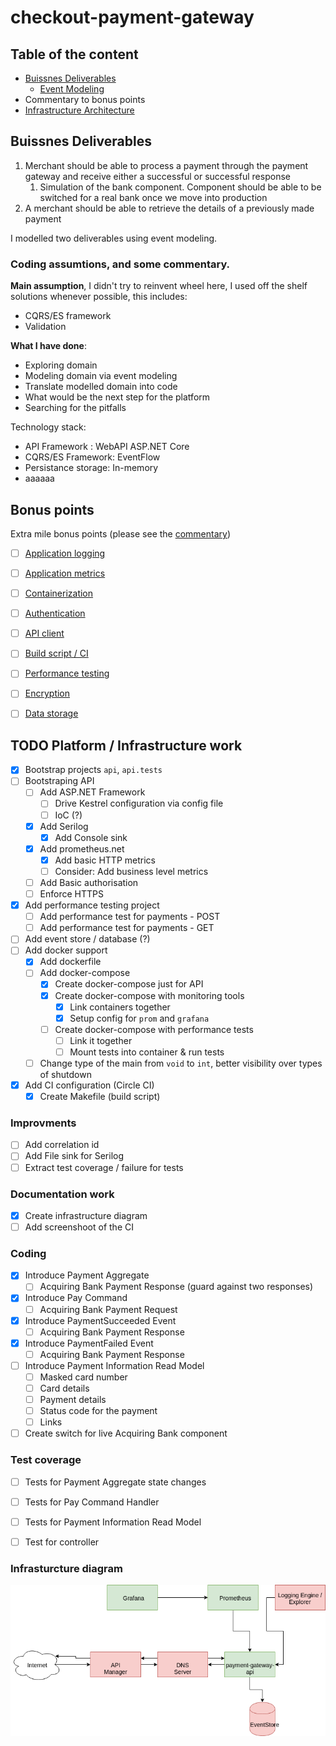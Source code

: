 # checkout-payment-gateway

## Table of the content

- [Buissnes Deliverables](#buissnes-deliverables)
    - [Event Modeling](/docs/event-modeling.md)
- Commentary to bonus points 
- [Infrastructure Architecture](#infrasturcture-diagram)

## Buissnes Deliverables

1. Merchant should be able to process a payment through the payment gateway 
and receive either a successful or successful response
    1. Simulation of the bank component. Component should be able to be switched for 
    a real bank once we move into production
2. A merchant should be able to retrieve the details of a previously made payment

I modelled two deliverables using event modeling.

### Coding assumtions, and some commentary.

**Main assumption**, I didn't try to reinvent wheel here, I used off the 
shelf solutions whenever possible, this includes:

- CQRS/ES framework
- Validation 

**What I have done**:
- Exploring domain
- Modeling domain via event modeling
- Translate modelled domain into code
- What would be the next step for the platform
- Searching for the pitfalls

Technology stack:
 - API Framework : WebAPI ASP.NET Core
 - CQRS/ES Framework: EventFlow
 - Persistance storage: In-memory
 - aaaaaa

## Bonus points

Extra mile bonus points (please see the [commentary](/docs/bonus-points.md))

- [ ] [Application logging](/docs/bonus-points.md#application-logging)
- [ ] [Application metrics](/docs/bonus-points.md#application-metrics)
- [ ] [Containerization](/docs/bonus-points.md#containerization)
- [ ] [Authentication](/docs/bonus-points.md#authentication)
- [ ] [API client](/docs/bonus-points.md#api-client)
- [ ] [Build script / CI](/docs/bonus-points.md#build-script--ci)
- [ ] [Performance testing](/docs/bonus-points.md#performance-testing)
- [ ] [Encryption](/docs/bonus-points.md#encryption)
- [ ] [Data storage](/docs/bonus-points.md#data-storage)


## TODO Platform / Infrastructure work

- [x] Bootstrap projects `api`, `api.tests`
- [ ] Bootstraping API
    - [ ] Add ASP.NET Framework
        - [ ] Drive Kestrel configuration via config file
        - [ ] IoC (?)
    - [x] Add Serilog
        - [x] Add Console sink
    - [x] Add prometheus.net
        - [x] Add basic HTTP metrics
        - [ ] Consider: Add business level metrics
    - [ ] Add Basic authorisation
    - [ ] Enforce HTTPS
- [x] Add performance testing project
    - [ ] Add performance test for payments - POST
    - [ ] Add performance test for payments - GET
- [ ] Add event store / database (?)
- [ ] Add docker support
    - [x] Add dockerfile
    - [ ] Add docker-compose
        - [x] Create docker-compose just for API
        - [x] Create docker-compose with monitoring tools
          - [x] Link containers together
          - [x] Setup config for `prom` and `grafana`
        - [ ] Create docker-compose with performance tests
            - [ ] Link it together
            - [ ] Mount tests into container & run tests
    - [ ] Change type of the main from `void` to `int`, 
    better visibility over types of shutdown
- [x] Add CI configuration (Circle CI)
    - [x] Create Makefile (build script)
    
### Improvments

- [ ] Add correlation id
- [ ] Add File sink for Serilog
- [ ] Extract test coverage / failure for tests

### Documentation work

- [x] Create infrastructure diagram
- [ ] Add screenshoot of the CI

### Coding

- [x] Introduce Payment Aggregate
    - [ ] Acquiring Bank Payment Response (guard against two responses)
- [x] Introduce Pay Command
    - [ ] Acquiring Bank Payment Request
- [x] Introduce PaymentSucceeded Event
    - [ ] Acquiring Bank Payment Response
- [x] Introduce PaymentFailed Event
    - [ ] Acquiring Bank Payment Response
- [ ] Introduce Payment Information Read Model
    - [ ] Masked card number
    - [ ] Card details
    - [ ] Payment details
    - [ ] Status code for the payment
    - [ ] Links
- [ ] Create switch for live Acquiring Bank component

### Test coverage

- [ ] Tests for Payment Aggregate state changes
- [ ] Tests for Pay Command Handler
- [ ] Tests for Payment Information Read Model

- [ ] Test for controller


### Infrasturcture diagram

![Infrasturcture diagram](/docs/infrastructure-architecture.png)